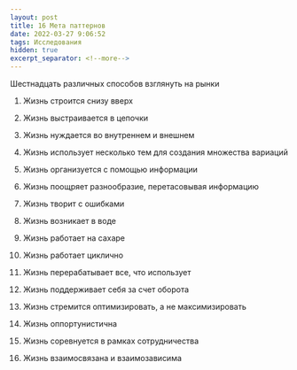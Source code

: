 ```yaml
---
layout: post
title: 16 Мета паттернов
date: 2022-03-27 9:06:52
tags: Исследования
hidden: true
excerpt_separator: <!--more-->
---
```


Шестнадцать различных способов взглянуть на рынки

<!--more-->
1. Жизнь строится снизу вверх

2. Жизнь выстраивается в цепочки

3. Жизнь нуждается во внутреннем и внешнем

4. Жизнь использует несколько тем для создания множества вариаций

5. Жизнь организуется с помощью информации

6. Жизнь поощряет разнообразие, перетасовывая информацию

7. Жизнь творит с ошибками

8. Жизнь возникает в воде

9. Жизнь работает на сахаре

10. Жизнь работает циклично

11. Жизнь перерабатывает все, что использует

12. Жизнь поддерживает себя за счет оборота

13. Жизнь стремится оптимизировать, а не максимизировать

14. Жизнь оппортунистична

15. Жизнь соревнуется в рамках сотрудничества

16. Жизнь взаимосвязана и взаимозависима
